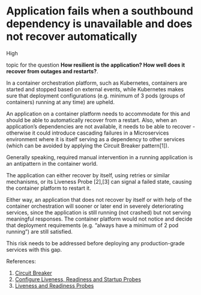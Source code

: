 # Application fails when a southbound dependency is unavailable and does not recover automatically

<div class="risk-rounded-box high">High</div>

topic for the question **How resilient is the application? How well does it recover from outages and restarts?**.

In a container orchestration platform, such as Kubernetes, containers are started
and stopped based on external events, while Kubernetes makes sure that deployment
configurations (e.g. minimum of 3 pods (groups of containers) running at any time)
are upheld.

An application on a container platform needs to accommodate for this and should
be able to automatically recover from a restart. Also, when an application’s
dependencies are not available, it needs to be able to recover - otherwise it
could introduce cascading failures in a Microservices environment where it is
itself serving as a dependency to other services (which can be avoided by applying
the Circuit Breaker pattern[1]).

Generally speaking, required manual intervention in a running application is
an antipattern in the container world.

The application can either recover by itself, using retries or similar mechanisms, or its Liveness Probe [2],[3] can signal a failed state, causing the container
platform to restart it.

Either way, an application that does not recover by itself or with help of the
container orchestration will sooner or later end in severely deteriorating
services, since the application is still running (not crashed) but not serving
meaningful responses. The container platform would not notice and decide that
deployment requirements (e.g. “always have a minimum of 2 pod running”) are
still satisfied.

This risk needs to be addressed before deploying any production-grade
services with this gap.

References:
1. [Circuit Breaker](https://martinfowler.com/bliki/CircuitBreaker.html)
2. [Configure Liveness, Readiness and Startup Probes](https://kubernetes.io/docs/tasks/configure-pod-container/configure-liveness-readiness-startup-probes/)
3. [Liveness and Readiness Probes](https://cloud.redhat.com/blog/liveness-and-readiness-probes)
